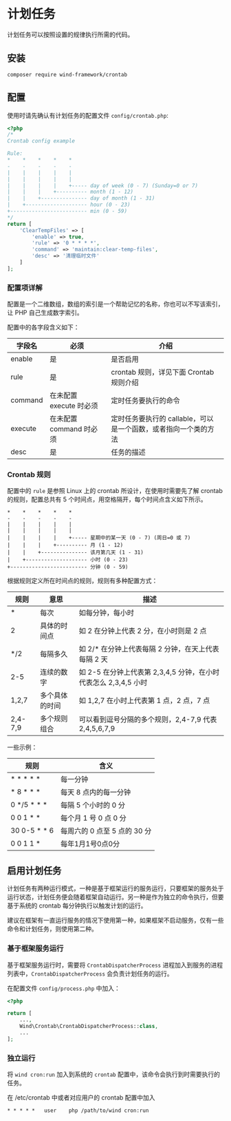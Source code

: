 # 计划任务

计划任务可以按照设置的规律执行所需的代码。

## 安装

```
composer require wind-framework/crontab
```

## 配置

使用时请先确认有计划任务的配置文件 `config/crontab.php`:

```php
<?php
/*
Crontab config example

Rule:
*    *    *    *    *
-    -    -    -    -
|    |    |    |    |
|    |    |    |    |
|    |    |    |    +----- day of week (0 - 7) (Sunday=0 or 7)
|    |    |    +---------- month (1 - 12)
|    |    +--------------- day of month (1 - 31)
|    +-------------------- hour (0 - 23)
+------------------------- min (0 - 59)
*/
return [
    'ClearTempFiles' => [
        'enable' => true,
        'rule' => '0 * * * *',
        'command' => 'maintain:clear-temp-files',
        'desc' => '清理临时文件'
    ]
];
```

### 配置项详解

配置是一个二维数组，数组的索引是一个帮助记忆的名称，你也可以不写该索引，让 PHP 自己生成数字索引。

配置中的各字段含义如下：

字段名 | 必须 | 介绍
-- | -- | --
enable | 是 | 是否启用
rule | 是 | crontab 规则，详见下面 Crontab 规则介绍
command | 在未配置 execute 时必须 | 定时任务要执行的命令
execute | 在未配置 command 时必须 | 定时任务要执行的 callable，可以是一个函数，或者指向一个类的方法
desc | 是 | 任务的描述

### Crontab 规则

配置中的 `rule` 是参照 Linux 上的 crontab 所设计，在使用时需要先了解 crontab 的规则，配置总共有 5 个时间点，用空格隔开，每个时间点含义如下所示。

```
*    *    *    *    *
-    -    -    -    -
|    |    |    |    |
|    |    |    |    |
|    |    |    |    +----- 星期中的某一天 (0 - 7) (周日=0 或 7)
|    |    |    +---------- 月 (1 - 12)
|    |    +--------------- 该月第几天 (1 - 31)
|    +-------------------- 小时 (0 - 23)
+------------------------- 分钟 (0 - 59)
```

根据规则定义所在时间点的规则，规则有多种配置方式：

规则 | 意思 | 描述
-- | -- | --
\* | 每次 | 如每分钟，每小时
2 | 具体的时间点 | 如 2 在分钟上代表 2 分，在小时则是 2 点
\*/2 | 每隔多久 | 如 2/\* 在分钟上代表每隔 2 分钟，在天上代表每隔 2 天
2-5 | 连续的数字 | 如 2-5 在分钟上代表第 2,3,4,5 分钟，在小时代表怎么 2,3,4,5 小时
1,2,7 | 多个具体的时间 | 如 1,2,7 在小时上代表第 1 点，2 点，7 点
2,4-7,9 | 多个规则组合 | 可以看到逗号分隔的多个规则，2,4-7,9 代表 2,4,5,6,7,9

一些示例：

规则 | 含义
-- | --
\* \* \* \* \* | 每一分钟
\* 8 \* \* \* | 每天 8 点内的每一分钟
0 \*/5 \* \* \* | 每隔 5 个小时的 0 分
0 0 1 \* \* | 每个月 1 号 0 点 0 分
30 0-5 \* \* 6 | 每周六的 0 点至 5 点的 30 分
0 0 1 1 \* | 每年1月1号0点0分

## 启用计划任务

计划任务有两种运行模式，一种是基于框架运行的服务运行，只要框架的服务处于运行状态，计划任务便会随着框架自动运行。另一种是作为独立的命令执行，但要基于系统的 crontab 每分钟执行以触发计划的运行。

建议在框架有一直运行服务的情况下使用第一种，如果框架不启动服务，仅有一些命令和计划任务，则使用第二种。

### 基于框架服务运行

基于框架服务运行时，需要将 `CrontabDispatcherProcess` 进程加入到服务的进程列表中，`CrontabDispatcherProcess` 会负责计划任务的运行。

在配置文件 `config/process.php` 中加入：

```php
<?php

return [
    ...,
    Wind\Crontab\CrontabDispatcherProcess::class,
    ...
];
```

### 独立运行

将 `wind cron:run` 加入到系统的 `crontab` 配置中，该命令会执行到时需要执行的任务。

在 /etc/crontab 中或者对应用户的 crontab 配置中加入
```
* * * * *	user	php /path/to/wind cron:run
```

